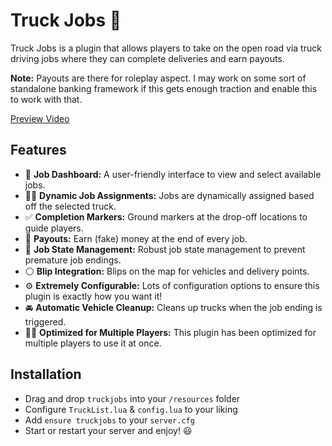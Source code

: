 # Truck Jobs 🚚
Truck Jobs is a plugin that allows players to take on the open road via truck driving jobs where they can complete deliveries and earn payouts.

**Note:** Payouts are there for roleplay aspect. I may work on some sort of standalone banking framework if this gets enough traction and enable this to work with that.

[Preview Video](https://youtu.be/eRzUKp6cwjc)

## Features
- :eyes: **Job Dashboard:** A user-friendly interface to view and select available jobs.
- :construction_worker_man: **Dynamic Job Assignments:** Jobs are dynamically assigned based off the selected truck.
- :white_check_mark: **Completion Markers:** Ground markers at the drop-off locations to guide players.
- :money_mouth_face: **Payouts:** Earn (fake) money at the end of every job.
- :mechanical_arm: **Job State Management:** Robust job state management to prevent premature job endings.
- :white_circle: **Blip Integration:** Blips on the map for vehicles and delivery points.
- :gear: **Extremely Configurable:** Lots of configuration options to ensure this plugin is exactly how you want it!
- :oncoming_automobile: **Automatic Vehicle Cleanup:** Cleans up trucks when the job ending is triggered.
- 🤹‍♂️ **Optimized for Multiple Players:** This plugin has been optimized for multiple players to use it at once.

## Installation
- Drag and drop `truckjobs` into your `/resources` folder
- Configure `TruckList.lua` & `config.lua` to your liking
- Add `ensure truckjobs` to your `server.cfg`
- Start or restart your server and enjoy! :smiley: 